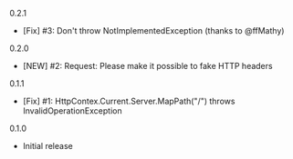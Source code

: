 0.2.1
* [Fix] #3: Don't throw NotImplementedException (thanks to  @ffMathy)

0.2.0
* [NEW] #2: Request: Please make it possible to fake HTTP headers

0.1.1
* [Fix] #1: HttpContex.Current.Server.MapPath("/") throws InvalidOperationException

0.1.0
* Initial release
